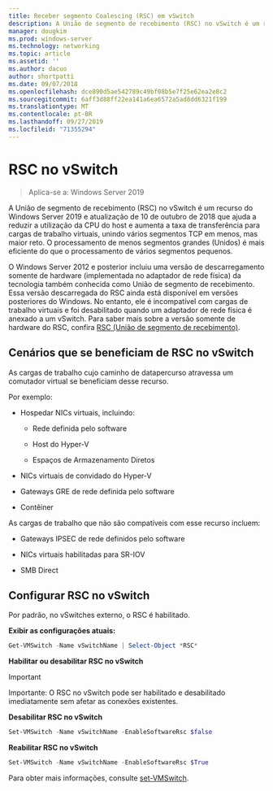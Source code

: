 ```yaml
---
title: Receber segmento Coalescing (RSC) em vSwitch
description: A União de segmento de recebimento (RSC) no vSwitch é um recurso do Windows Server 2019 e atualização de 10 de outubro de 2018 que ajuda a reduzir a utilização da CPU do host e aumenta a taxa de transferência para cargas de trabalho virtuais, unindo vários segmentos TCP em menos, mas maior reto. O processamento de menos segmentos grandes (Unidos) é mais eficiente do que o processamento de vários segmentos pequenos.
manager: dougkim
ms.prod: windows-server
ms.technology: networking
ms.topic: article
ms.assetid: ''
ms.author: dacuo
author: shortpatti
ms.date: 09/07/2018
ms.openlocfilehash: dce890d5ae542789c49bf08b5e7f25e62ea2e8c2
ms.sourcegitcommit: 6aff3d88ff22ea141a6ea6572a5ad8dd6321f199
ms.translationtype: MT
ms.contentlocale: pt-BR
ms.lasthandoff: 09/27/2019
ms.locfileid: "71355294"
---
```

# <a name="rsc-in-the-vswitch"></a>RSC no vSwitch
>Aplica-se a: Windows Server 2019

A União de segmento de recebimento (RSC) no vSwitch é um recurso do Windows Server 2019 e atualização de 10 de outubro de 2018 que ajuda a reduzir a utilização da CPU do host e aumenta a taxa de transferência para cargas de trabalho virtuais, unindo vários segmentos TCP em menos, mas maior reto. O processamento de menos segmentos grandes (Unidos) é mais eficiente do que o processamento de vários segmentos pequenos.

O Windows Server 2012 e posterior incluiu uma versão de descarregamento somente de hardware (implementada no adaptador de rede física) da tecnologia também conhecida como União de segmento de recebimento. Essa versão descarregada do RSC ainda está disponível em versões posteriores do Windows. No entanto, ele é incompatível com cargas de trabalho virtuais e foi desabilitado quando um adaptador de rede física é anexado a um vSwitch. Para saber mais sobre a versão somente de hardware do RSC, confira [RSC (União de segmento de recebimento)](https://docs.microsoft.com/previous-versions/windows/it-pro/windows-server-2012-R2-and-2012/hh997024(v=ws.11)).

## <a name="scenarios-that-benefit-from-rsc-in-the-vswitch"></a>Cenários que se beneficiam de RSC no vSwitch

As cargas de trabalho cujo caminho de datapercurso atravessa um comutador virtual se beneficiam desse recurso.

Por exemplo:

-   Hospedar NICs virtuais, incluindo:

    -   Rede definida pelo software

    -   Host do Hyper-V

    -   Espaços de Armazenamento Diretos

-   NICs virtuais de convidado do Hyper-V

-   Gateways GRE de rede definida pelo software

-   Contêiner

As cargas de trabalho que não são compatíveis com esse recurso incluem:

-   Gateways IPSEC de rede definidos pelo software

-   NICs virtuais habilitadas para SR-IOV

-   SMB Direct

## <a name="configure-rsc-in-the-vswitch"></a>Configurar RSC no vSwitch


Por padrão, no vSwitches externo, o RSC é habilitado.

**Exibir as configurações atuais:**

```PowerShell
Get-VMSwitch -Name vSwitchName | Select-Object *RSC*
```

**Habilitar ou desabilitar RSC no vSwitch**


>[!IMPORTANT]
>Importante: O RSC no vSwitch pode ser habilitado e desabilitado imediatamente sem afetar as conexões existentes.


**Desabilitar RSC no vSwitch**

```PowerShell
Set-VMSwitch -Name vSwitchName -EnableSoftwareRsc $false
```

**Reabilitar RSC no vSwitch**

```PowerShell
Set-VMSwitch -Name vSwitchName -EnableSoftwareRsc $True
```
Para obter mais informações, consulte [set-VMSwitch](https://docs.microsoft.com/powershell/module/hyper-v/set-vmswitch?view=win10-ps).
